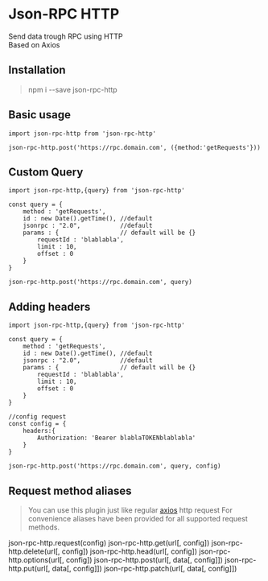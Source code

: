 # Json-RPC HTTP
Send data trough RPC using HTTP <br> Based on Axios

## Installation

> npm i --save json-rpc-http

## Basic usage
```
import json-rpc-http from 'json-rpc-http'

json-rpc-http.post('https://rpc.domain.com', ({method:'getRequests'}))
```

## Custom Query
```
import json-rpc-http,{query} from 'json-rpc-http'

const query = {
    method : 'getRequests', 
    id : new Date().getTime(), //default
    jsonrpc : "2.0",           //default
    params : {                 // default will be {}
        requestId : 'blablabla',
        limit : 10,
        offset : 0
    }
}

json-rpc-http.post('https://rpc.domain.com', query)
```

## Adding headers
```
import json-rpc-http,{query} from 'json-rpc-http'

const query = {
    method : 'getRequests', 
    id : new Date().getTime(), //default
    jsonrpc : "2.0",           //default
    params : {                 // default will be {}
        requestId : 'blablabla',
        limit : 10,
        offset : 0
    }
}

//config request
const config = {
    headers:{
        Authorization: 'Bearer blablaTOKENblablabla'
    }
}

json-rpc-http.post('https://rpc.domain.com', query, config)
```


## Request method aliases
> You can use this plugin just like regular [axios](https://github.com/axios/axios) http request
For convenience aliases have been provided for all supported request methods.

json-rpc-http.request(config)
json-rpc-http.get(url[, config])
json-rpc-http.delete(url[, config])
json-rpc-http.head(url[, config])
json-rpc-http.options(url[, config])
json-rpc-http.post(url[, data[, config]])
json-rpc-http.put(url[, data[, config]])
json-rpc-http.patch(url[, data[, config]])